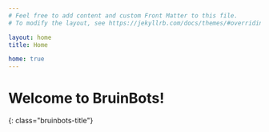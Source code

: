 ```yaml
---
# Feel free to add content and custom Front Matter to this file.
# To modify the layout, see https://jekyllrb.com/docs/themes/#overriding-theme-defaults

layout: home
title: Home

home: true
---
```


<div class="text-center" markdown="1">

# Welcome to BruinBots!
{: class="bruinbots-title"}

</div>